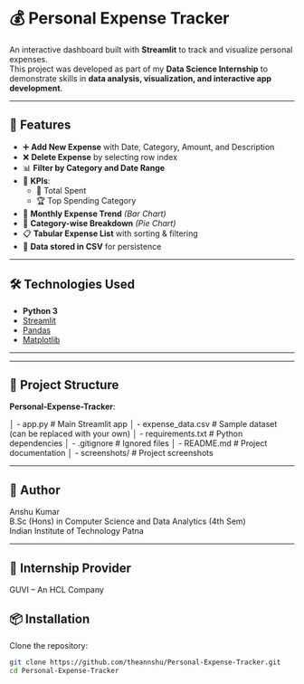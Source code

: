 # 💰 Personal Expense Tracker

An interactive dashboard built with **Streamlit** to track and visualize personal expenses.  
This project was developed as part of my **Data Science Internship** to demonstrate skills in **data analysis, visualization, and interactive app development**.

---

## 🚀 Features

- ➕ **Add New Expense** with Date, Category, Amount, and Description  
- ❌ **Delete Expense** by selecting row index  
- 📊 **Filter by Category and Date Range**  
- 📌 **KPIs**:
  - 💸 Total Spent
  - 🏆 Top Spending Category
- 📅 **Monthly Expense Trend** *(Bar Chart)*  
- 🧾 **Category-wise Breakdown** *(Pie Chart)*  
- 📋 **Tabular Expense List** with sorting & filtering  
- 💾 **Data stored in CSV** for persistence  

---

## 🛠️ Technologies Used

- **Python 3**
- [Streamlit](https://streamlit.io/)
- [Pandas](https://pandas.pydata.org/)
- [Matplotlib](https://matplotlib.org/)

---

---

## 📂 Project Structure

**Personal-Expense-Tracker**:

│ - app.py # Main Streamlit app
│ - expense_data.csv # Sample dataset (can be replaced with your own)
│ - requirements.txt # Python dependencies
│ - .gitignore # Ignored files
│ - README.md # Project documentation
│ - screenshots/ # Project screenshots

---

## 📌 Author
Anshu Kumar  
B.Sc (Hons) in Computer Science and Data Analytics (4th Sem)  
Indian Institute of Technology Patna  

---

## 🏢 Internship Provider
GUVI – An HCL Company

## 📦 Installation

Clone the repository:
```bash
git clone https://github.com/theannshu/Personal-Expense-Tracker.git
cd Personal-Expense-Tracker

